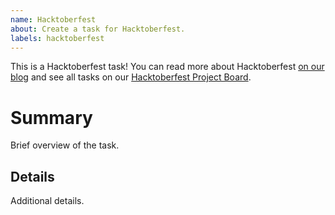 ```yaml
---
name: Hacktoberfest
about: Create a task for Hacktoberfest.
labels: hacktoberfest
---
```


This is a Hacktoberfest task! 
You can read more about Hacktoberfest [on our blog](https://supabase.io/blog/2020/09/11/supabase-hacktoberfest-2020) and see all tasks on our [Hacktoberfest Project Board](https://github.com/orgs/supabase/projects/5).

# Summary

Brief overview of the task.

## Details

Additional details.
